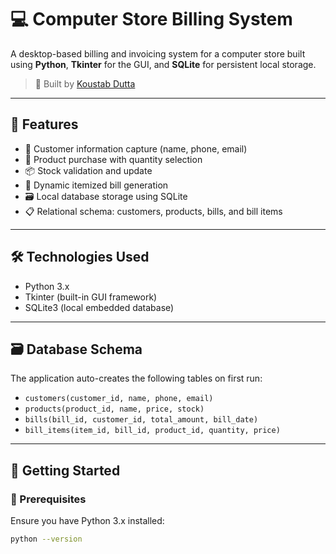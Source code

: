 # 💻 Computer Store Billing System

A desktop-based billing and invoicing system for a computer store built using **Python**, **Tkinter** for the GUI, and **SQLite** for persistent local storage.

> 📌 Built by [Koustab Dutta](https://github.com/Koustabdutta)

---

## 🧾 Features

- 🧍 Customer information capture (name, phone, email)
- 🧮 Product purchase with quantity selection
- 📦 Stock validation and update
- 🧾 Dynamic itemized bill generation
- 🗃️ Local database storage using SQLite
- 📋 Relational schema: customers, products, bills, and bill items

---

## 🛠️ Technologies Used

- Python 3.x
- Tkinter (built-in GUI framework)
- SQLite3 (local embedded database)

---

## 🗃️ Database Schema

The application auto-creates the following tables on first run:

- `customers(customer_id, name, phone, email)`
- `products(product_id, name, price, stock)`
- `bills(bill_id, customer_id, total_amount, bill_date)`
- `bill_items(item_id, bill_id, product_id, quantity, price)`

---

## 🚀 Getting Started

### 🔧 Prerequisites

Ensure you have Python 3.x installed:
```bash
python --version
